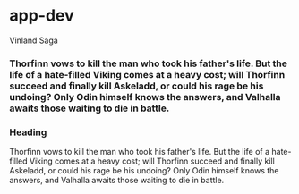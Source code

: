 # app-dev
Vinland Saga

### Thorfinn vows to kill the man who took his father's life. But the life of a hate-filled Viking comes at a heavy cost; will Thorfinn succeed and finally kill Askeladd, or could his rage be his undoing? Only Odin himself knows the answers, and Valhalla awaits those waiting to die in battle.

### Heading
Thorfinn vows to kill the man who took his father's life. But the life of a hate-filled Viking comes at a heavy cost; will Thorfinn succeed and finally kill Askeladd, or could his rage be his undoing? Only Odin himself knows the answers, and Valhalla awaits those waiting to die in battle.
